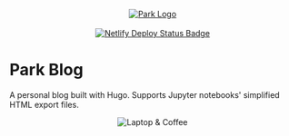 <p align="center">
  <a href="https://park.is">
    <img src="https://user-images.githubusercontent.com/1064036/85344966-c0ce1400-b4b6-11ea-8841-3498fbc0d1b1.png" alt="Park Logo" />
  </a>
  <br /><br />
  <a href="https://app.netlify.com/sites/park-blog/deploys">
    <img src="https://api.netlify.com/api/v1/badges/509e708b-909e-49d7-a6cf-eeed6fe0d935/deploy-status" alt="Netlify Deploy Status Badge" />
  </a>
</p>

# Park Blog
A personal blog built with Hugo. Supports Jupyter notebooks' simplified HTML export files.

<p align="center">
  <img src="https://user-images.githubusercontent.com/1064036/85344771-3980a080-b4b6-11ea-88df-dfc111fcd907.png" alt="Laptop & Coffee" />
</p>
